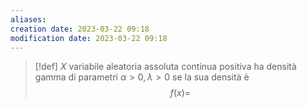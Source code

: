 ```yaml
---
aliases: 
creation date: 2023-03-22 09:18
modification date: 2023-03-22 09:18
---
```


>[!def]
>$X$ variabile aleatoria assoluta continua positiva ha densità gamma di parametri $\alpha >0, \lambda > 0$ se la sua densità è
> $$
>f(x) = 
>$$




